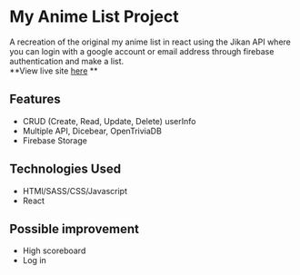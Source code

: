 # My Anime List Project
A recreation of the original my anime list in react using the Jikan API where you can login with a google account or email address through firebase authentication and make a list. <br>
**View live site [here](https://meeseeks-trivia.netlify.app/) **


## Features
- CRUD (Create, Read, Update, Delete) userInfo
- Multiple API, Dicebear, OpenTriviaDB
- Firebase Storage

## Technologies Used
- HTMl/SASS/CSS/Javascript
- React


## Possible improvement
- High scoreboard
- Log in
